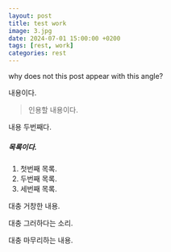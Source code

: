 ```yaml
---
layout: post
title: test work
image: 3.jpg
date: 2024-07-01 15:00:00 +0200
tags: [rest, work]
categories: rest
---
```

why does not this post appear with this angle?

내용이다.

> 인용할 내용이다.

내용 두번째다.

##### 목록이다.
1. 첫번째 목록.
2. 두번째 목록.
3. 세번째 목록.

대충 거창한 내용.

대충 그러하다는 소리.

대충 마무리하는 내용.
